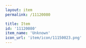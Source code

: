 ```yaml
---
layout: item
permalink: /11120080

title: Item
id: '11120080'
item_name: 'Unknown'
icon_url: 'item/icon/11150023.png'
---
```

